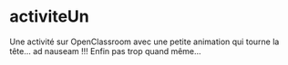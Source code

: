 # activiteUn
Une activité sur OpenClassroom avec une petite animation qui tourne la tête... ad nauseam !!!
Enfin pas trop quand même...

